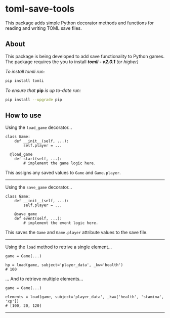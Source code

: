 # toml-save-tools
This package adds simple Python decorator methods and functions for reading and writing TOML save files.

## About
This package is being developed to add save functionality to Python games.
The package requires the you to install ***tomli - v2.0.1*** *(or higher)*

*To install tomli run:*

```bash
pip install tomli
```

*To ensure that* **pip** *is up to-date run:*

```bash
pip install --upgrade pip
```

## How to use

Using the `load_game` decorator...

```python3
class Game:
	def __init__(self, ...):
		self.player = ...

  @load_game
	def start(self, ...):
		# implement the game logic here.
```

This assigns any saved values to `Game` and `Game.player`.

---

Using the `save_game` decorator...

```python3
class Game:
	def __init__(self, ...):
		self.player = ...

	@save_game
	def event(self, ...):
		# implement the event logic here.
```

This saves the `Game` and `Game.player` attribute values to the save file.

---

Using the `load` method to retrive a single element...

```python3
game = Game(...)

hp = load(game, subject='player_data', _kw='health')
# 100
```
... And to retrieve multiple elements...

```python3
game = Game(...)

elements = load(game, subject='player_data', _kw=['health', 'stamina', 'xp'])
# [100, 20, 120]
```

---	
